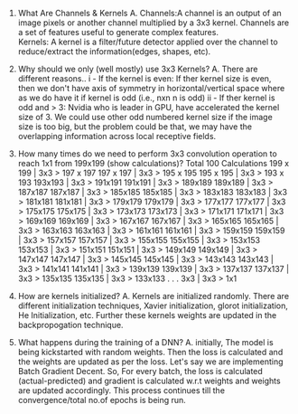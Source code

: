 1. What Are Channels & Kernels
A. Channels:A channel is an output of an image pixels or another channel  multiplied by a 3x3 kernel. Channels are a set of features useful to generate complex features.  
   Kernels: A kernel is a filter/future detector applied over the channel to reduce/extract the information(edges, shapes, etc).

2. Why should we only (well mostly) use 3x3 Kernels?
A. There are different reasons..
   i - If the kernel is even: If ther kernel size is even, then we don't have axis of symmetry in horizontal/vertical space where as we do have it if kernel is odd (i.e., nxn n is odd)
   ii - If ther kernel is odd and > 3: Nvidia who is leader in GPU, have accelerated the kernel size of 3. We could use other odd numbered kernel size if the image size is too big, but
   the problem could be that, we may have the overlapping information across local receptive fields. 

3. How many times do we need to perform 3x3 convolution operation to reach 1x1 from 199x199 (show calculations)?
   Total 100 Calculations
   199 x 199 | 3x3 > 197 x 197
   197 x 197 | 3x3 > 195 x 195
   195 x 195 | 3x3 > 193 x 193
   193x193 | 3x3 > 191x191
   191x191 | 3x3 > 189x189
   189x189 | 3x3 > 187x187
   187x187 | 3x3 > 185x185
   185x185 | 3x3 > 183x183
   183x183 | 3x3 > 181x181
   181x181 | 3x3 > 179x179
   179x179 | 3x3 > 177x177
   177x177 | 3x3 > 175x175
   175x175 | 3x3 > 173x173
   173x173 | 3x3 > 171x171
   171x171 | 3x3 > 169x169
   169x169 | 3x3 > 167x167
   167x167 | 3x3 > 165x165
   165x165 | 3x3 > 163x163
   163x163 | 3x3 > 161x161
   161x161 | 3x3 > 159x159
   159x159 | 3x3 > 157x157
   157x157 | 3x3 > 155x155
   155x155 | 3x3 > 153x153
   153x153 | 3x3 > 151x151
   151x151 | 3x3 > 149x149
   149x149 | 3x3 > 147x147
   147x147 | 3x3 > 145x145
   145x145 | 3x3 > 143x143
   143x143 | 3x3 > 141x141
   141x141 | 3x3 > 139x139
   139x139 | 3x3 > 137x137
   137x137 | 3x3 > 135x135
   135x135 | 3x3 > 133x133
   .
   .
   .
   3x3    | 3x3 > 1x1

4. How are kernels initialized? 
A. Kernels are initialized randomly. There are different initialization techniques, Xavier initialization, glorot initialization, He Initialization, etc. Further these kernels weights are updated in the backpropogation technique. 

5. What happens during the training of a DNN?
A. initially, The model is being kickstarted with random weights. Then the loss is calculated and the weights are updated as per the loss. Let's say we are implementing Batch Gradient Decent. So, For every batch, the loss is calculated (actual-predicted) and gradient is calculated w.r.t weights and weights are updated accordingly. This process continues till the convergence/total no.of epochs is being run. 
